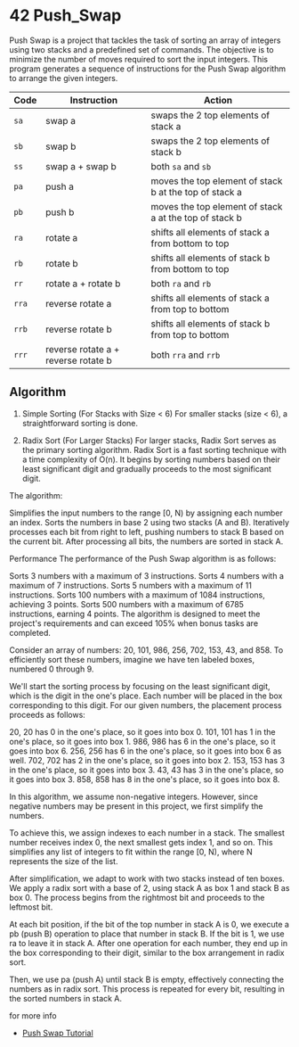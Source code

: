 # 42 Push_Swap

Push Swap is a project that tackles the task of sorting an array of integers using two stacks and a predefined set of commands. The objective is to minimize the number of moves required to sort the input integers. This program generates a sequence of instructions for the Push Swap algorithm to arrange the given integers.

| Code  | Instruction                         | Action                                                 |
| ----- | ----------------------------------- | ------------------------------------------------------ |
| `sa`  | swap a                              | swaps the 2 top elements of stack a                    |
| `sb`  | swap b                              | swaps the 2 top elements of stack b                    |
| `ss`  | swap a + swap b                     | both `sa` and `sb`                                     |
| `pa`  | push a                              | moves the top element of stack b at the top of stack a |
| `pb`  | push b                              | moves the top element of stack a at the top of stack b |
| `ra`  | rotate a                            | shifts all elements of stack a from bottom to top      |
| `rb`  | rotate b                            | shifts all elements of stack b from bottom to top      |
| `rr`  | rotate a + rotate b                 | both `ra` and `rb`                                     |
| `rra` | reverse rotate a                    | shifts all elements of stack a from top to bottom      |
| `rrb` | reverse rotate b                    | shifts all elements of stack b from top to bottom      |
| `rrr` | reverse rotate a + reverse rotate b | both `rra` and `rrb`                                   |

## Algorithm
1. Simple Sorting (For Stacks with Size < 6)
For smaller stacks (size < 6), a straightforward sorting is done.

2. Radix Sort (For Larger Stacks)
For larger stacks, Radix Sort serves as the primary sorting algorithm. Radix Sort is a fast sorting technique with a time complexity of O(n). It begins by sorting numbers based on their least significant digit and gradually proceeds to the most significant digit.

The algorithm:

Simplifies the input numbers to the range [0, N) by assigning each number an index.
Sorts the numbers in base 2 using two stacks (A and B).
Iteratively processes each bit from right to left, pushing numbers to stack B based on the current bit.
After processing all bits, the numbers are sorted in stack A.

Performance
The performance of the Push Swap algorithm is as follows:

Sorts 3 numbers with a maximum of 3 instructions.
Sorts 4 numbers with a maximum of 7 instructions.
Sorts 5 numbers with a maximum of 11 instructions.
Sorts 100 numbers with a maximum of 1084 instructions, achieving 3 points.
Sorts 500 numbers with a maximum of 6785 instructions, earning 4 points.
The algorithm is designed to meet the project's requirements and can exceed 105% when bonus tasks are completed.

Consider an array of numbers: 20, 101, 986, 256, 702, 153, 43, and 858. To efficiently sort these numbers, imagine we have ten labeled boxes, numbered 0 through 9.

We'll start the sorting process by focusing on the least significant digit, which is the digit in the one's place. Each number will be placed in the box corresponding to this digit. For our given numbers, the placement process proceeds as follows:

20, 20 has 0 in the one's place, so it goes into box 0.
101, 101 has 1 in the one's place, so it goes into box 1.
986, 986 has 6 in the one's place, so it goes into box 6.
256, 256 has 6 in the one's place, so it goes into box 6 as well.
702, 702 has 2 in the one's place, so it goes into box 2.
153, 153 has 3 in the one's place, so it goes into box 3.
43, 43 has 3 in the one's place, so it goes into box 3.
858, 858 has 8 in the one's place, so it goes into box 8.

In this algorithm, we assume non-negative integers. However, since negative numbers may be present in this project, we first simplify the numbers.

To achieve this, we assign indexes to each number in a stack. The smallest number receives index 0, the next smallest gets index 1, and so on. This simplifies any list of integers to fit within the range [0, N), where N represents the size of the list.

After simplification, we adapt to work with two stacks instead of ten boxes. We apply a radix sort with a base of 2, using stack A as box 1 and stack B as box 0. The process begins from the rightmost bit and proceeds to the leftmost bit.

At each bit position, if the bit of the top number in stack A is 0, we execute a pb (push B) operation to place that number in stack B. If the bit is 1, we use ra to leave it in stack A. After one operation for each number, they end up in the box corresponding to their digit, similar to the box arrangement in radix sort.

Then, we use pa (push A) until stack B is empty, effectively connecting the numbers as in radix sort. This process is repeated for every bit, resulting in the sorted numbers in stack A.

for more info
- [Push Swap Tutorial](https://medium.com/nerd-for-tech/push-swap-tutorial-fa746e6aba1e)
